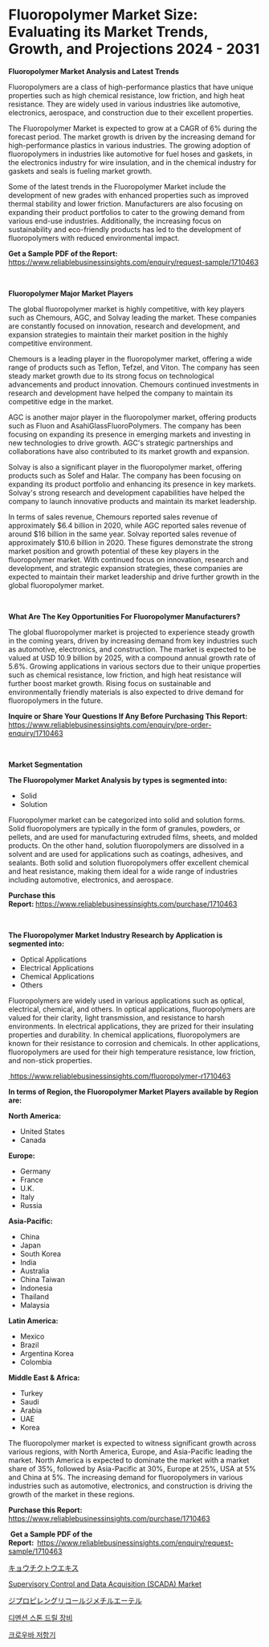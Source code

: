 <p><h1>Fluoropolymer Market Size: Evaluating its Market Trends, Growth, and Projections 2024 - 2031</h1></p><p><strong>Fluoropolymer Market Analysis and Latest Trends</strong></p>
<p><p>Fluoropolymers are a class of high-performance plastics that have unique properties such as high chemical resistance, low friction, and high heat resistance. They are widely used in various industries like automotive, electronics, aerospace, and construction due to their excellent properties.</p><p>The Fluoropolymer Market is expected to grow at a CAGR of 6% during the forecast period. The market growth is driven by the increasing demand for high-performance plastics in various industries. The growing adoption of fluoropolymers in industries like automotive for fuel hoses and gaskets, in the electronics industry for wire insulation, and in the chemical industry for gaskets and seals is fueling market growth.</p><p>Some of the latest trends in the Fluoropolymer Market include the development of new grades with enhanced properties such as improved thermal stability and lower friction. Manufacturers are also focusing on expanding their product portfolios to cater to the growing demand from various end-use industries. Additionally, the increasing focus on sustainability and eco-friendly products has led to the development of fluoropolymers with reduced environmental impact.</p></p>
<p><strong>Get a Sample PDF of the Report:&nbsp;</strong> <a href="https://www.reliablebusinessinsights.com/enquiry/request-sample/1710463">https://www.reliablebusinessinsights.com/enquiry/request-sample/1710463</a></p>
<p>&nbsp;</p>
<p><strong>Fluoropolymer Major Market Players</strong></p>
<p><p>The global fluoropolymer market is highly competitive, with key players such as Chemours, AGC, and Solvay leading the market. These companies are constantly focused on innovation, research and development, and expansion strategies to maintain their market position in the highly competitive environment.</p><p>Chemours is a leading player in the fluoropolymer market, offering a wide range of products such as Teflon, Tefzel, and Viton. The company has seen steady market growth due to its strong focus on technological advancements and product innovation. Chemours continued investments in research and development have helped the company to maintain its competitive edge in the market.</p><p>AGC is another major player in the fluoropolymer market, offering products such as Fluon and AsahiGlassFluoroPolymers. The company has been focusing on expanding its presence in emerging markets and investing in new technologies to drive growth. AGC's strategic partnerships and collaborations have also contributed to its market growth and expansion.</p><p>Solvay is also a significant player in the fluoropolymer market, offering products such as Solef and Halar. The company has been focusing on expanding its product portfolio and enhancing its presence in key markets. Solvay's strong research and development capabilities have helped the company to launch innovative products and maintain its market leadership.</p><p>In terms of sales revenue, Chemours reported sales revenue of approximately $6.4 billion in 2020, while AGC reported sales revenue of around $16 billion in the same year. Solvay reported sales revenue of approximately $10.6 billion in 2020. These figures demonstrate the strong market position and growth potential of these key players in the fluoropolymer market. With continued focus on innovation, research and development, and strategic expansion strategies, these companies are expected to maintain their market leadership and drive further growth in the global fluoropolymer market.</p></p>
<p>&nbsp;</p>
<p><strong>What Are The Key Opportunities For Fluoropolymer Manufacturers?</strong></p>
<p><p>The global fluoropolymer market is projected to experience steady growth in the coming years, driven by increasing demand from key industries such as automotive, electronics, and construction. The market is expected to be valued at USD 10.9 billion by 2025, with a compound annual growth rate of 5.6%. Growing applications in various sectors due to their unique properties such as chemical resistance, low friction, and high heat resistance will further boost market growth. Rising focus on sustainable and environmentally friendly materials is also expected to drive demand for fluoropolymers in the future.</p></p>
<p><strong>Inquire or Share Your Questions If Any Before Purchasing This Report:</strong> <a href="https://www.reliablebusinessinsights.com/enquiry/pre-order-enquiry/1710463">https://www.reliablebusinessinsights.com/enquiry/pre-order-enquiry/1710463</a></p>
<p>&nbsp;</p>
<p><strong>Market Segmentation</strong></p>
<p><strong>The Fluoropolymer Market Analysis by types is segmented into:</strong></p>
<p><ul><li>Solid</li><li>Solution</li></ul></p>
<p><p>Fluoropolymer market can be categorized into solid and solution forms. Solid fluoropolymers are typically in the form of granules, powders, or pellets, and are used for manufacturing extruded films, sheets, and molded products. On the other hand, solution fluoropolymers are dissolved in a solvent and are used for applications such as coatings, adhesives, and sealants. Both solid and solution fluoropolymers offer excellent chemical and heat resistance, making them ideal for a wide range of industries including automotive, electronics, and aerospace.</p></p>
<p><strong>Purchase this Report:&nbsp;</strong><a href="https://www.reliablebusinessinsights.com/purchase/1710463">https://www.reliablebusinessinsights.com/purchase/1710463</a></p>
<p>&nbsp;</p>
<p><strong>The Fluoropolymer Market Industry Research by Application is segmented into:</strong></p>
<p><ul><li>Optical Applications</li><li>Electrical Applications</li><li>Chemical Applications</li><li>Others</li></ul></p>
<p><p>Fluoropolymers are widely used in various applications such as optical, electrical, chemical, and others. In optical applications, fluoropolymers are valued for their clarity, light transmission, and resistance to harsh environments. In electrical applications, they are prized for their insulating properties and durability. In chemical applications, fluoropolymers are known for their resistance to corrosion and chemicals. In other applications, fluoropolymers are used for their high temperature resistance, low friction, and non-stick properties.</p></p>
<p><a href="https://www.reliablebusinessinsights.com/fluoropolymer-r1710463">&nbsp;https://www.reliablebusinessinsights.com/fluoropolymer-r1710463</a></p>
<p><strong>In terms of Region, the Fluoropolymer Market Players available by Region are:</strong></p>
<p>
    <p> <strong> North America: </strong>
        <ul>
            <li>United States</li>
            <li>Canada</li>
        </ul>
        </p> 
    <p> <strong> Europe: </strong>
        <ul>
            <li>Germany</li>
            <li>France</li>
            <li>U.K.</li>
            <li>Italy</li>
            <li>Russia</li>
        </ul>
        </p> 
    <p> <strong> Asia-Pacific: </strong>
        <ul>
            <li>China</li>
            <li>Japan</li>
            <li>South Korea</li>
            <li>India</li>
            <li>Australia</li>
            <li>China Taiwan</li>
            <li>Indonesia</li>
            <li>Thailand</li>
            <li>Malaysia</li>
        </ul>
        </p> 
    <p> <strong> Latin America: </strong>
        <ul>
            <li>Mexico</li>
            <li>Brazil</li>
            <li>Argentina Korea</li>
            <li>Colombia</li>
        </ul>
        </p> 
    <p> <strong> Middle East & Africa: </strong>
        <ul>
            <li>Turkey</li>
            <li>Saudi</li>
            <li>Arabia</li>
            <li>UAE</li>
            <li>Korea</li>
        </ul>
    </p>
    </p>
<p><p>The fluoropolymer market is expected to witness significant growth across various regions, with North America, Europe, and Asia-Pacific leading the market. North America is expected to dominate the market with a market share of 35%, followed by Asia-Pacific at 30%, Europe at 25%, USA at 5% and China at 5%. The increasing demand for fluoropolymers in various industries such as automotive, electronics, and construction is driving the growth of the market in these regions.</p></p>
<p><strong>Purchase this Report: </strong><a href="https://www.reliablebusinessinsights.com/purchase/1710463">https://www.reliablebusinessinsights.com/purchase/1710463</a></p>
<p>&nbsp;<strong>Get a Sample PDF of the Report:&nbsp;&nbsp;</strong><a href="https://www.reliablebusinessinsights.com/enquiry/request-sample/1710463">https://www.reliablebusinessinsights.com/enquiry/request-sample/1710463</a></p>
<p><strong></strong></p>
<p><p><a href="https://medium.com/@chrispcreem58/%E3%82%AA%E3%83%AC%E3%82%A2%E3%83%B3%E3%83%80%E3%83%BC%E3%82%A8%E3%82%AD%E3%82%B9%E5%B8%82%E5%A0%B4-%E5%B8%82%E5%A0%B4cagr-%E5%B8%82%E5%A0%B4%E3%83%88%E3%83%AC%E3%83%B3%E3%83%89-%E3%81%8A%E3%82%88%E3%81%B3%E6%88%90%E9%95%B7%E6%88%A6%E7%95%A5%E3%81%AB%E9%96%A2%E3%81%99%E3%82%8B%E6%B4%9E%E5%AF%9F-6a2ba871df0d">キョウチクトウエキス</a></p><p><a href="https://github.com/phuonganhit041011/Market-Research-Report-List-1/blob/main/supervisory-control-and-data-acquisition-scada-market.md">Supervisory Control and Data Acquisition (SCADA) Market</a></p><p><a href="https://medium.com/@fmuztlfb10/%E3%82%B8%E3%83%97%E3%83%AD%E3%83%94%E3%83%AC%E3%83%B3%E3%82%B0%E3%83%AA%E3%82%B3%E3%83%BC%E3%83%AB%E3%82%B8%E3%83%A1%E3%83%81%E3%83%AB%E3%82%A8%E3%83%BC%E3%83%86%E3%83%AB%E5%B8%82%E5%A0%B4%E3%81%AF-%E5%B8%82%E5%A0%B4%E3%82%B7%E3%82%A7%E3%82%A2-%E3%82%B5%E3%82%A4%E3%82%BA-%E3%81%8A%E3%82%88%E3%81%B32031%E5%B9%B4%E3%81%BE%E3%81%A7%E3%81%AE%E4%BA%88%E6%B8%AC%E3%81%AB%E7%84%A6%E7%82%B9%E3%82%92%E5%BD%93%E3%81%A6%E3%81%A6%E3%81%84%E3%81%BE%E3%81%99-e343e73240d9">ジプロピレングリコールジメチルエーテル</a></p><p><a href="https://medium.com/@tammyholmes1955/%EC%B0%A8%EC%9B%90%EC%84%9D-%EA%B4%91%EB%B6%80-%EC%9E%90%EB%8F%99%EC%B0%A8-%EC%8B%9C%EC%9E%A5-%EA%B2%BD%EC%9F%81-%EB%B6%84%EC%84%9D-%EC%8B%9C%EC%9E%A5-%EB%8F%99%ED%96%A5-%EB%B0%8F-2031%EB%85%84%EA%B9%8C%EC%A7%80-%EC%98%88%EC%B8%A1-ed44bbbd89cf">디멘션 스톤 드릴 장비</a></p><p><a href="https://medium.com/@gladycecarter2022/%ED%81%AC%EB%A1%9C%EB%B0%94-%EC%A0%80%ED%95%AD%EA%B8%B0-%EC%8B%9C%EC%9E%A5%EC%9D%80-%EC%8B%9C%EC%9E%A5-%EC%A0%90%EC%9C%A0%EC%9C%A8-%EC%8B%9C%EC%9E%A5-%EB%8F%99%ED%96%A5-%EB%B0%8F-%EC%8B%9C%EC%9E%A5-%EC%84%B1%EC%9E%A5%EC%97%90-%EB%8C%80%ED%95%9C-%EC%A0%95%EB%B3%B4%EB%A5%BC-%EC%A0%9C%EA%B3%B5%ED%95%A9%EB%8B%88%EB%8B%A4-c2641fc1bb14">크로우바 저항기</a></p></p>